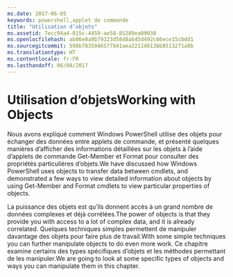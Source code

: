 ```yaml
---
ms.date: 2017-06-05
keywords: powershell,applet de commande
title: "Utilisation d’objets"
ms.assetid: 7ecc94a4-015c-4459-ae58-85289ea09030
ms.openlocfilehash: ab06e0a9b79323d58d8ab45d492c66ece15cbdd1
ms.sourcegitcommit: 598b7835046577841aea2211d613bb8513271a8b
ms.translationtype: HT
ms.contentlocale: fr-FR
ms.lasthandoff: 06/08/2017
---
```

# <a name="working-with-objects"></a><span data-ttu-id="57c03-103">Utilisation d’objets</span><span class="sxs-lookup"><span data-stu-id="57c03-103">Working with Objects</span></span>
<span data-ttu-id="57c03-104">Nous avons expliqué comment Windows PowerShell utilise des objets pour échanger des données entre applets de commande, et présenté quelques manières d’afficher des informations détaillées sur les objets à l’aide d’applets de commande Get-Member et Format pour consulter des propriétés particulières d’objets.</span><span class="sxs-lookup"><span data-stu-id="57c03-104">We have discussed how Windows PowerShell uses objects to transfer data between cmdlets, and demonstrated a few ways to view detailed information about objects by using Get-Member and Format cmdlets to view particular properties of objects.</span></span>

<span data-ttu-id="57c03-105">La puissance des objets est qu’ils donnent accès à un grand nombre de données complexes et déjà corrélées.</span><span class="sxs-lookup"><span data-stu-id="57c03-105">The power of objects is that they provide you with access to a lot of complex data, and it is already correlated.</span></span> <span data-ttu-id="57c03-106">Quelques techniques simples permettent de manipuler davantage des objets pour faire plus de travail.</span><span class="sxs-lookup"><span data-stu-id="57c03-106">With some simple techniques you can further manipulate objects to do even more work.</span></span> <span data-ttu-id="57c03-107">Ce chapitre examine certains des types spécifiques d’objets et les méthodes permettant de les manipuler.</span><span class="sxs-lookup"><span data-stu-id="57c03-107">We are going to look at some specific types of objects and ways you can manipulate them in this chapter.</span></span>

